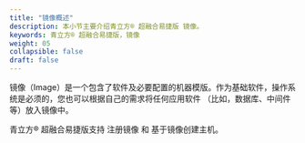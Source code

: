 ```yaml
---
title: "镜像概述"
description: 本小节主要介绍青立方® 超融合易捷版 镜像。 
keywords: 青立方® 超融合易捷版，镜像
weight: 05
collapsible: false
draft: false
---
```


镜像（Image）是一个包含了软件及必要配置的机器模版。作为基础软件，操作系统是必须的，您也可以根据自己的需求将任何应用软件 （比如，数据库、中间件等）放入镜像中。

青立方® 超融合易捷版支持 注册镜像 和 基于镜像创建主机。
